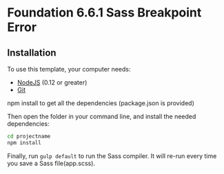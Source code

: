 # Foundation 6.6.1 Sass Breakpoint Error

## Installation

To use this template, your computer needs:

- [NodeJS](https://nodejs.org/en/) (0.12 or greater)
- [Git](https://git-scm.com/)

npm install to get all the dependencies (package.json is provided)

Then open the folder in your command line, and install the needed dependencies:

```bash
cd projectname
npm install
```

Finally, run `gulp default` to run the Sass compiler. It will re-run every time you save a Sass file(app.scss).
